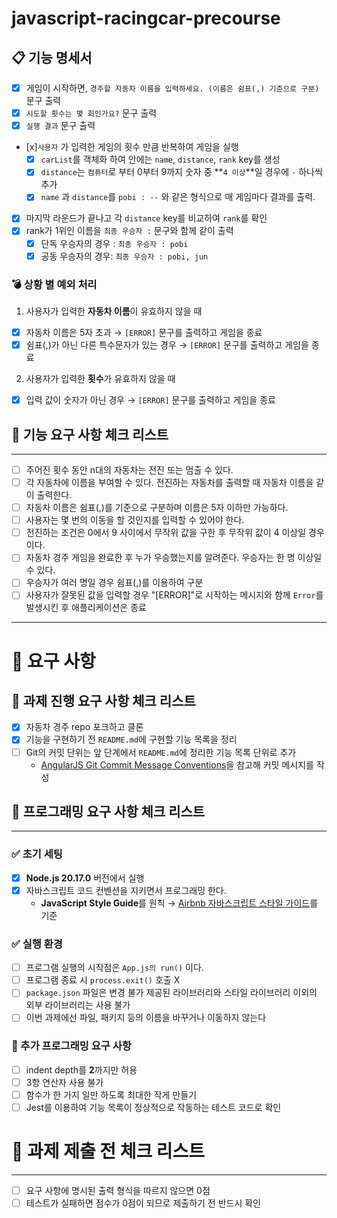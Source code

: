 # javascript-racingcar-precourse

## 📋 기능 명세서

- [x] 게임이 시작하면, `경주할 자동차 이름을 입력하세요. (이름은 쉼표(,) 기준으로 구분)` 문구 출력
- [x] `시도할 횟수는 몇 회인가요?` 문구 출력
- [x] `실행 결과` 문구 출력
- [x]`사용자` 가 입력한 게임의 횟수 만큼 반복하여 게임을 실행
  - [x] `carList`를 객체화 하여 안에는 `name`, `distance`, `rank` key를 생성
  - [x] `distance`는 `컴퓨터`로 부터 0부터 9까지 숫자 중 **`4 이상`**일 경우에 `-` 하나씩 추가
  - [x] `name` 과 `distance`를 `pobi : --` 와 같은 형식으로 매 게임마다 결과를 출력.
- [x] 마지막 라운드가 끝나고 각 `distance` key를 비교하여 `rank`를 확인
- [x] rank가 1위인 이름을 `최종 우승자 :` 문구와 함께 같이 출력
  - [x] 단독 우승자의 경우 : `최종 우승자 : pobi`
  - [x] 공동 우승자의 경우: `최종 우승자 : pobi, jun`

### 💣 상황 별 예외 처리

1. 사용자가 입력한 **자동차 이름**이 유효하지 않을 때

- [x] 자동차 이름은 5자 초과 → `[ERROR]` 문구를 출력하고 게임을 종료
- [x] 쉼표(,)가 아닌 다른 특수문자가 있는 경우 → `[ERROR]` 문구를 출력하고 게임을 종료

2. 사용자가 입력한 **횟수**가 유효하지 않을 때

- [x] 입력 값이 숫자가 아닌 경우 → `[ERROR]` 문구를 출력하고 게임을 종료

## 📗 기능 요구 사항 체크 리스트

---

- [ ] 주어진 횟수 동안 n대의 자동차는 전진 또는 멈출 수 있다.
- [ ] 각 자동차에 이름을 부여할 수 있다. 전진하는 자동차를 출력할 때 자동차 이름을 같이 출력한다.
- [ ] 자동차 이름은 쉼표(,)를 기준으로 구분하며 이름은 5자 이하만 가능하다.
- [ ] 사용자는 몇 번의 이동을 할 것인지를 입력할 수 있어야 한다.
- [ ] 전진하는 조건은 0에서 9 사이에서 무작위 값을 구한 후 무작위 값이 4 이상일 경우이다.
- [ ] 자동차 경주 게임을 완료한 후 누가 우승했는지를 알려준다. 우승자는 한 명 이상일 수 있다.
- [ ] 우승자가 여러 명일 경우 쉼표(,)를 이용하여 구분
- [ ] 사용자가 잘못된 값을 입력할 경우 "[ERROR]"로 시작하는 메시지와 함께 `Error`를 발생시킨 후 애플리케이션은 종료

---

# 🚨 요구 사항

## 📕 과제 진행 요구 사항 체크 리스트

- [x] 자동차 경주 repo 포크하고 클론
- [x] 기능을 구현하기 전 `README.md`에 구현할 기능 목록을 정리
- [ ] Git의 커밋 단위는 앞 단계에서 `README.md`에 정리한 기능 목록 단위로 추가
  - [AngularJS Git Commit Message Conventions](https://gist.github.com/stephenparish/9941e89d80e2bc58a153)을 참고해 커밋 메시지를 작성

## 📘 프로그래밍 요구 사항 체크 리스트

---

### ✅ 초기 세팅

- [x] **Node.js 20.17.0** 버전에서 실행
- [x] 자바스크립트 코드 컨벤션을 지키면서 프로그래밍 한다.
  - **JavaScript Style Guide**를 원칙 → [Airbnb 자바스크립트 스타일 가이드](https://github.com/airbnb/javascript)를 기준

### ✅ 실행 환경

- [ ] 프로그램 실행의 시작점은 `App.js의 run()` 이다.
- [ ] 프로그램 종료 시 `process.exit()` 호출 X
- [ ] `package.json` 파일은 변경 불가
      제공된 라이브러리와 스타일 라이브러리 이외의 외부 라이브러리는 사용 불가
- [ ] 이번 과제에선 파일, 패키지 등의 이름을 바꾸거나 이동하지 않는다

### 🎯 추가 프로그래밍 요구 사항

- [ ] indent depth를 **2**까지만 허용
- [ ] 3항 연산자 사용 불가
- [ ] 함수가 한 가지 일만 하도록 최대한 작게 만들기
- [ ] Jest를 이용하여 기능 목록이 정상적으로 작동하는 테스트 코드로 확인

# 📌 과제 제출 전 체크 리스트

---

- [ ] 요구 사항에 명시된 출력 형식을 따르지 않으면 0점
- [ ] 테스트가 실패하면 점수가 0점이 되므로 제출하기 전 반드시 확인
